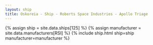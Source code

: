 ```yaml
---
layout: ship
title: Oskoreia - Ship - Roberts Space Industries - Apollo Triage
---
```

{% assign ship = site.data.ships[125] %}
{% assign manufacturer = site.data.manufacturers[RSI] %}
{% include ship.html ship=ship manufacturer=manufacturer %}
